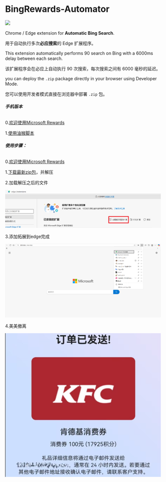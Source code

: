 # BingRewards-Automator
![](https://github.com/xijunww/BingRewards-Automator)

Chrome / Edge extension for **Automatic Bing Search**. 

用于自动执行多次**必应搜索**的 Edge 扩展程序。

This extension automatically performs 90 search on Bing with a 6000ms delay between each search.

该扩展程序会在必应上自动执行 90 次搜索，每次搜索之间有 6000 毫秒的延迟。

you can deploy the `.zip` package directly in your browser using Developer Mode. 

您可以使用开发者模式直接在浏览器中部署 `.zip` 包。

###### **手机版本**
0.[欢迎使用Microsoft Rewards](https://rewards.bing.com/welcome?rh=863B0609&ref=rafsrchae)

1.[使用油猴脚本](https://greasyfork.org/zh-CN/scripts/553284-%E8%87%AA%E5%8A%A8%E9%A1%B5%E9%9D%A2%E8%AE%BF%E9%97%AE%E5%99%A8-auto-page-visitor)

###### **使用步骤：**
0.[欢迎使用Microsoft Rewards](https://rewards.bing.com/welcome?rh=863B0609&ref=rafsrchae)

1.[下载最新zip包](https://github.com/xijunww/BingRewards-Automator/releases/tag/1.0)，并解压



2.加载解压之后的文件

![](https://github.com/xijunww/BingRewards-Automator/blob/master/img/image-20251021183423534.png)



3.添加拓展到edge完成

![](https://github.com/xijunww/BingRewards-Automator/blob/master/img/image-20251021183744149.png)

4.美美撤离

![](https://github.com/xijunww/BingRewards-Automator/blob/master/img/image.png)





